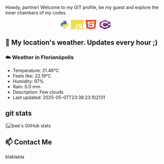 Howdy, partner! 
Welcome to my GIT profile, be my guest and explore the inner chambers of my codes.

<div align="center">
  <img align="center" src="https://raw.githubusercontent.com/devicons/devicon/master/icons/python/python-original.svg" width="30" />
  <img align="center" alt="Rafa-Js" height="30" width="40" src="https://raw.githubusercontent.com/devicons/devicon/master/icons/javascript/javascript-plain.svg">
  <img align="center" alt="Rafa-HTML" height="30" width="40" src="https://raw.githubusercontent.com/devicons/devicon/master/icons/html5/html5-original.svg">
  <img align="center" alt="Rafa-Csharp" height="30" width="40" src="https://raw.githubusercontent.com/devicons/devicon/master/icons/csharp/csharp-original.svg">
</div>

## 📡 My location's weather. Updates every hour ;)
<!-- WEATHER-START -->
### ☁️ Weather in Florianópolis

- Temperature: 21.46°C
- Feels like: 22.19°C
- Humidity: 97%
- Rain: 0.0 mm
- Description: Few clouds
- Last updated: 2025-05-07T23:38:23.102131

<!-- WEATHER-END -->
## git stats 
[![bee's GitHub stats](https://github-readme-stats.vercel.app/api?username=ur-bee-loved&show_icons=true&theme=synthwave)
## 📫 Contact Me
blablabla
